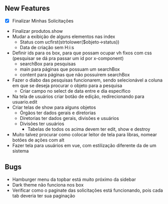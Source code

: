 ## New Features

- [X] Finalizar Minhas Solicitações
- Finalizar produtos.show
- Mudar a exibição de alguns elementos nas index
    - Status com ucfirst(strtolower($objeto->status))
    - Data de criação sem H:i:s
- Definir ids para os box, para que possam ocupar vh fixos com css (pesquisar se dá pra passar um id por x-component)
    - searchBox para pesquisas
    - main para páginas que possuam um searchBox
    - content para páginas que não possuirem searchBox
- Fazer o diabo das pesquisas funcionarem, sendo selecionável a coluna em que se deseja procurar o objeto para a pesquisa
    - Criar campo no select de data entre e dia específico
- Na tela de usuários criar botão de edição, redirecionando para usuario.edit
- Criar telas de show para alguns objetos
    - Órgãos ter dados gerais e diretorias
    - Diretorias ter dados gerais, divisões e usuários
    - Divisões ter usuários
        - Tabelas de todos os acima devem ter edit, show e destroy
- Muito talvez procurar como colocar leitor de tela para libras, nomear botões de ações com alt
- Fazer tela para usuários em vue, com estilização diferente da de um sistema

## Bugs

- Hamburger menu da topbar está muito próximo da sidebar
- Dark theme não funciona nos box 
- Verificar como o paginate das solicitações está funcionando, pois cada tab deveria ter sua paginação